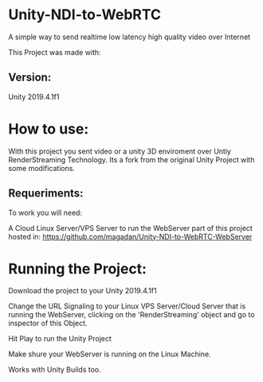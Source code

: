 # Unity-NDI-to-WebRTC
A simple way to send realtime low latency high quality video over Internet

This Project was made with:

## Version: ##

Unity 2019.4.1f1 

# How to use: #

With this project you sent video or a unity 3D enviroment over Untiy RenderStreaming Technology. Its a fork from the original Unity Project with some modifications.

## Requeriments: ##

To work you will need:

A Cloud Linux Server/VPS Server to run the WebServer part of this project hosted in: 
https://github.com/magadan/Unity-NDI-to-WebRTC-WebServer

# Running the Project: #

Download the project to your Unity 2019.4.1f1

Change the URL Signaling to your Linux VPS Server/Cloud Server that is running the WebServer, clicking on the 'RenderStreaming' object and go to inspector of this Object.

Hit Play to run the Unity Project

Make shure your WebServer is running on the Linux Machine.

Works with Unity Builds too.






